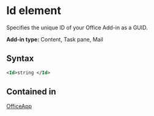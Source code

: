 # Id element

Specifies the unique ID of your Office Add-in as a GUID.

**Add-in type:** Content, Task pane, Mail

## Syntax

```XML
<Id>string </Id>
```

## Contained in

[OfficeApp](officeapp.md)

